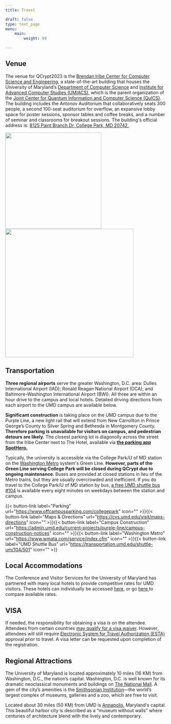 ```yaml
---
title: Travel

draft: false
type: text_page
menu:
    main:
        weight: 99

---
```

## Venue
The venue for QCrypt2023 is the <a href="https://iribe.umd.edu/"> Brendan Iribe Center for Computer Science and Engineering</a>, a state-of-the-art building that houses the University of Maryland’s <a href="https://www.cs.umd.edu/">Department of Computer Science</a> and <a href="https://www.cs.umd.edu/">Institute for Advanced Computer Studies (UMIACS)</a>, which is the parent organization of the <a href="https://quics.umd.edu/">Joint Center for Quantum Information and Computer Science (QuICS)</a>. The building includes the Antonov Auditorium that collaboratively seats 300 people, a second 100-seat auditorium for overflow, an expansive lobby space for poster sessions, sponsor tables and coffee breaks, and a number of seminar and classrooms for breakout sessions. The building's official address is: <a href="https://goo.gl/maps/m6TfZezHoabJfroC6">8125 Paint Branch Dr, College Park, MD 20742.</a>

<img id="venue" src="/images/Iribe.jpg" style="height:300px;"/>
<img id="auditorium" src="/images/auditorium2.jpg" style="height:400px;"/>

<h2>Transportation</h2>

<strong>Three regional airports</strong> serve the greater Washington, D.C. area: Dulles International Airport (IAD); Ronald Reagan National Airport (DCA); and Baltimore-Washington International Airport (BWI). All three are within an hour drive to the campus and local hotels. Detailed driving directions from each airport to the UMD campus are available below.

<strong>Significant construction</strong> is taking place on the UMD campus due to the Purple Line, a new light rail that will extend from New Carrollton in Prince George’s County to Silver Spring and Bethesda in Montgomery County. <strong>Therefore parking is unavailable for visitors on campus, and pedestrian detours are likely.</strong> The closest parking lot is diagonolly across the street from the Iribe Center next to The Hotel, available via <strong><a href="https://www.offcampusparking.com/collegepark">the parking app SpotHero.</a></strong>

Typically, the university is accessible via the College Park/U of MD station on the <a href="https://www.wmata.com/">Washington Metro</a> system's Green Line. <strong>However, parts of the Green Line serving College Park will be closed during QCrypt due to ongoing maintenance</strong>. Buses are provided at closed stations in lieu of the Metro trains, but they are usually overcrowded and inefficient. If you do travel to the College Park/U of MD station by bus, <a href="https://transportation.umd.edu/shuttle-um/104/501">a free UMD shuttle bus #104</a> is available every eight minutes on weekdays between the station and campus.


{{< button-link label="Parking" url="https://www.offcampusparking.com/collegepark" icon="" >}}{{< button-link label="Maps & Directions" url="https://cvs.umd.edu/visit/maps-directions" icon="" >}}{{< button-link label="Campus Construction" url="https://admin.umd.edu/current-projects/purple-line/campus-construction-notices" icon="" >}}{{< button-link label="Washington Metro" url="https://www.wmata.com/service/index.cfm" icon="" >}}{{< button-link label="UMD Shuttle Bus" url="https://transportation.umd.edu/shuttle-um/104/501" icon="" >}}
<h2>Local Accommodations</h2>
The Conference and Visitor Services for the University of Maryland has partnered with many local hotels to provide competitive rates for UMD visitors. These hotels can individually be accessed <a href="https://campustravel.com/university/university-of-maryland-conference-visitor-services/">here</a>, or go <a href=" https://campustravel.com/university/university-of-maryland-conference-visitor-services/university-of-maryland-conference-visitor-services-search/"> here </a>to compare available rates. 
<h2>VISA</h2>
If needed, the responsibility for obtaining a visa is on the attendee. Attendees from certain countries <a href="https://esta.cbp.dhs.gov/esta">may qualify for a visa waiver</a>. However, attendees will still require <a href="https://esta.cbp.dhs.gov/esta">Electronic System for Travel Authorization (ESTA)</a> approval prior to travel. A visa letter can be requested upon completion of the registration. 

<h2>Regional Attractions</h2>
The University of Maryland is located approximately 10 miles (16 KM) from Washington, D.C., the nation’s capital. Washington, D.C. is well known for its dramatic neoclassical monuments and buildings on <a href="www.washington.org/visit-dc/monuments-memorials">The National Mall</a>. A gem of the city’s amenities is the <a href="www.si.edu/museums">Smithsonian Institution</a>—the world’s largest complex of museums, galleries and a zoo, which are free to visit.

Located about 30 miles (50 KM) from UMD is <a href="www.visitannapolis.org/">Annapolis,</a> Maryland's capital. This beautiful harbor city is described as a “museum without walls” where centuries of architecture blend with the lively and contemporary.
